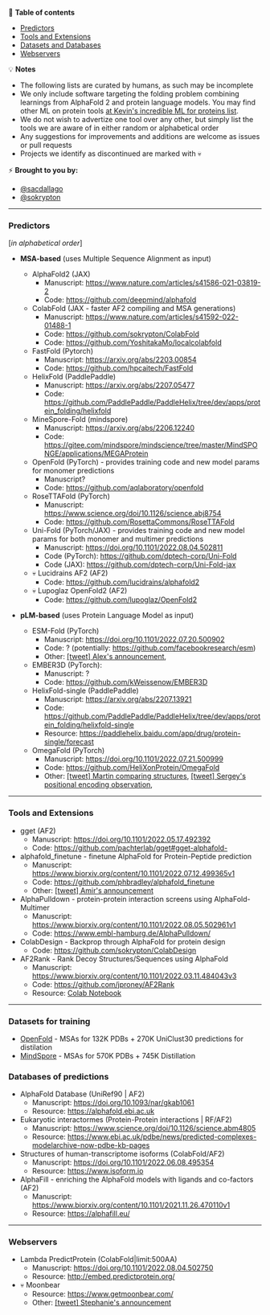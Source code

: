 📖 **Table of contents**
* [Predictors](#Predictors)
* [Tools and Extensions](#Tools)
* [Datasets and Databases](#Databases)
* [Webservers](#Webservers)


💡 **Notes**
- The following lists are curated by humans, as such may be incomplete
- We only include software targeting the folding problem combining learnings from AlphaFold 2 and protein language models. You may find other ML on protein tools [at Kevin's incredible ML for proteins list](https://github.com/yangkky/Machine-learning-for-proteins).
- We do not wish to advertize one tool over any other, but simply list the tools we are aware of in either random or alphabetical order
- Any suggestions for improvements and additions are welcome as issues or pull requests
- Projects we identify as discontinued are marked with 💀

⚡️ **Brought to you by:** 
- [@sacdallago](https://twitter.com/sacdallago)
- [@sokrypton](https://twitter.com/sokrypton)

----

<a name="Predictors"></a>
### Predictors
[_in alphabetical order_]
- **MSA-based** (uses Multiple Sequence Alignment as input)
  - AlphaFold2 (JAX)
    - Manuscript: https://www.nature.com/articles/s41586-021-03819-2
    - Code: https://github.com/deepmind/alphafold
  - ColabFold (JAX - faster AF2 compiling and MSA generations)
    - Manuscript: https://www.nature.com/articles/s41592-022-01488-1
    - Code: https://github.com/sokrypton/ColabFold
    - Code: https://github.com/YoshitakaMo/localcolabfold
  - FastFold (Pytorch)
    - Manuscript: https://arxiv.org/abs/2203.00854
    - Code: https://github.com/hpcaitech/FastFold
  - HelixFold (PaddlePaddle)
    - Manuscript: https://arxiv.org/abs/2207.05477
    - Code:  https://github.com/PaddlePaddle/PaddleHelix/tree/dev/apps/protein_folding/helixfold
  - MineSpore-Fold (mindspore)
    - Manuscript: https://arxiv.org/abs/2206.12240
    - Code: https://gitee.com/mindspore/mindscience/tree/master/MindSPONGE/applications/MEGAProtein
  - OpenFold (PyTorch) - provides training code and new model params for monomer predictions
    - Manuscript?
    - Code: https://github.com/aqlaboratory/openfold
  - RoseTTAFold (PyTorch)
    - Manuscript: https://www.science.org/doi/10.1126/science.abj8754
    - Code: https://github.com/RosettaCommons/RoseTTAFold
  - Uni-Fold (PyTorch/JAX) - provides training code and new model params for both monomer and multimer predictions
    - Manuscript: https://doi.org/10.1101/2022.08.04.502811
    - Code (PyTorch): https://github.com/dptech-corp/Uni-Fold
    - Code (JAX): https://github.com/dptech-corp/Uni-Fold-jax
  - 💀 Lucidrains AF2 (AF2)
    - Code: https://github.com/lucidrains/alphafold2
  - 💀 Lupoglaz OpenFold2 (AF2)
    - Code: https://github.com/lupoglaz/OpenFold2


- **pLM-based** (uses Protein Language Model as input)
  - ESM-Fold (PyTorch)
    - Manuscript: https://doi.org/10.1101/2022.07.20.500902
    - Code: ? (potentially: https://github.com/facebookresearch/esm)
    - Other: [[tweet] Alex's announcement](https://twitter.com/alexrives/status/1550148755206414341), 
  - EMBER3D (PyTorch):
    - Manuscript: ?
    - Code: https://github.com/kWeissenow/EMBER3D
  - HelixFold-single (PaddlePaddle)
    - Manuscript: https://arxiv.org/abs/2207.13921
    - Code: https://github.com/PaddlePaddle/PaddleHelix/tree/dev/apps/protein_folding/helixfold-single
    - Resource: https://paddlehelix.baidu.com/app/drug/protein-single/forecast
  - OmegaFold (PyTorch)
    - Manuscript: https://doi.org/10.1101/2022.07.21.500999
    - Code: https://github.com/HeliXonProtein/OmegaFold
    - Other: [[tweet] Martin comparing structures](https://twitter.com/thesteinegger/status/1554881669718573062), [[tweet] Sergey's positional encoding observation](https://twitter.com/sokrypton/status/1555536325176168448), 

 ----
 
<a name="Tools"></a>
### Tools and Extensions
  - gget (AF2)
    - Manuscript: https://doi.org/10.1101/2022.05.17.492392
    - Code: https://github.com/pachterlab/gget#gget-alphafold-
  - alphafold_finetune - finetune AlphaFold for Protein-Peptide prediction
    - Manuscript: https://www.biorxiv.org/content/10.1101/2022.07.12.499365v1
    - Code: https://github.com/phbradley/alphafold_finetune
    - Other: [[tweet] Amir's announcement](https://twitter.com/AMotmaen/status/1547435940011945984)
  - AlphaPulldown - protein-protein interaction screens using AlphaFold-Multimer
    - Manuscript: https://www.biorxiv.org/content/10.1101/2022.08.05.502961v1
    - Code: https://www.embl-hamburg.de/AlphaPulldown/
  - ColabDesign - Backprop through AlphaFold for protein design
    - Code: https://github.com/sokrypton/ColabDesign
  - AF2Rank - Rank Decoy Structures/Sequences using AlphaFold
    - Manuscript: https://www.biorxiv.org/content/10.1101/2022.03.11.484043v3
    - Code: https://github.com/jproney/AF2Rank
    - Resource: [Colab Notebook](https://colab.research.google.com/github/sokrypton/ColabDesign/blob/main/af/examples/AF2Rank.ipynb)
   
---- 
<a name="Databases"></a>
### Datasets for training
  - [OpenFold](https://registry.opendata.aws/openfold/) - MSAs for 132K PDBs + 270K UniClust30 predictions for distilation
  - [MindSpore](https://arxiv.org/abs/2206.12240) - MSAs for 570K PDBs + 745K Distillation

### Databases of predictions
  - AlphaFold Database (UniRef90 | AF2)
    - Manuscript: https://doi.org/10.1093/nar/gkab1061
    - Resource: https://alphafold.ebi.ac.uk
  - Eukaryotic interactormes (Protein-Protein interactions | RF/AF2)
    - Manuscript: https://www.science.org/doi/10.1126/science.abm4805
    - Resource: https://www.ebi.ac.uk/pdbe/news/predicted-complexes-modelarchive-now-pdbe-kb-pages
  - Structures of human-transcriptome isoforms (ColabFold/AF2)
    - Manuscript: https://doi.org/10.1101/2022.06.08.495354
    - Resource: https://www.isoform.io
  - AlphaFill - enriching the AlphaFold models with ligands and co-factors (AF2)
    - Manuscript: https://www.biorxiv.org/content/10.1101/2021.11.26.470110v1
    - Resource: https://alphafill.eu/

 ----

<a name="Webservers"></a>
### Webservers
 - Lambda PredictProtein (ColabFold|limit:500AA)
   - Manuscript: https://doi.org/10.1101/2022.08.04.502750
   - Resource: http://embed.predictprotein.org/
- 💀 Moonbear
   - Resource: https://www.getmoonbear.com/
   - Other: [[tweet] Stephanie's announcement](https://twitter.com/stephanieszhang/status/1427773598199164937)
